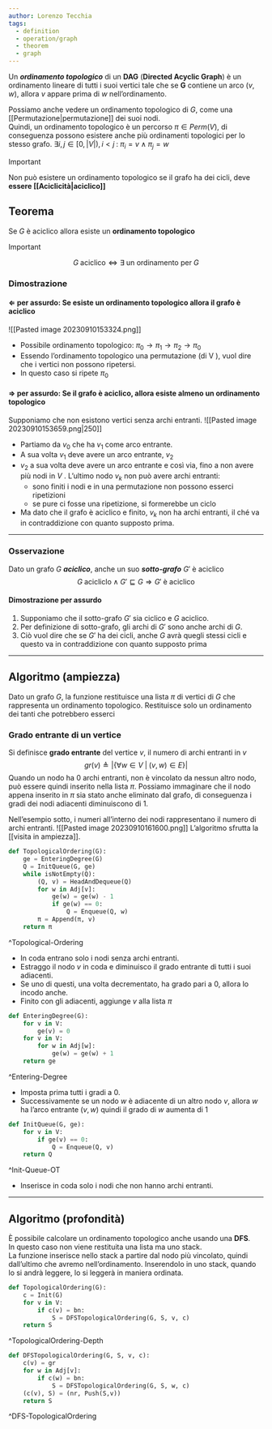 ```yaml
---
author: Lorenzo Tecchia
tags:
  - definition
  - operation/graph
  - theorem
  - graph
---
```

Un ***ordinamento topologico*** di un $\textbf{DAG}$ ($\textbf{Directed Acyclic Graph}$) è un ordinamento lineare di tutti i suoi vertici tale che se $\textbf{G}$ contiene un arco $(v, w)$, allora $v$ appare prima di $w$ nell’ordinamento.

Possiamo anche vedere un ordinamento topologico di $G$, come una [[Permutazione|permutazione]] dei suoi nodi.  
Quindi, un ordinamento topologico è un percorso $\pi \in Perm(V)$, di conseguenza possono esistere anche più ordinamenti topologici per lo stesso grafo.
$\exists i,j \in [0, |V|), i < j \;:\;\pi_{i}= v \; \land\; \pi_{j}=w$ 

>[!important] 
> Non può esistere un ordinamento topologico se il grafo ha dei cicli, deve **essere [[Aciclicità|aciclico]]**

## Teorema
Se $G$ è aciclico allora esiste un **ordinamento topologico**
>[!important] 
>$$G\;\text{aciclico} \iff \exists \;\text{un ordinamento per}\; G$$
### Dimostrazione
#### $\Leftarrow$ per assurdo: Se esiste un ordinamento topologico allora il grafo è aciclico
![[Pasted image 20230910153324.png]]
- Possibile ordinamento topologico: $\pi_0 \rightarrow \pi_1 \rightarrow \pi_{2} \rightarrow \pi_{0}$
- Essendo l’ordinamento topologico una permutazione (di V ), vuol dire che i vertici non possono ripetersi.
- In questo caso si ripete $\pi_0$
#### $\Rightarrow$ per assurdo: Se il grafo è aciclico, allora esiste almeno un ordinamento topologico
Supponiamo che non esistono vertici senza archi entranti.
![[Pasted image 20230910153659.png|250]]
- Partiamo da $v_0$ che ha $v_1$ come arco entrante.  
- A sua volta $v_1$ deve avere un arco entrante, $v_2$  
- $v_2$ a sua volta deve avere un arco entrante e così via, fino a non avere più nodi in $V$ . L’ultimo nodo $v_k$ non può avere archi entranti:
	- sono finiti i nodi e in una permutazione non possono esserci ripetizioni
	- se pure ci fosse una ripetizione, si formerebbe un ciclo
- Ma dato che il grafo è aciclico e finito, $v_k$ non ha archi entranti, il ché va in contraddizione con quanto supposto prima.

---
### Osservazione
Dato un grafo $G$ ***aciclico***, anche un suo ***sotto-grafo*** $G′$ è aciclico
$$G \;\text{acicliclo} \land G′ ⊑ G ⇒ G′ \;\text{è aciclico}$$
#### Dimostrazione per assurdo
1. Supponiamo che il sotto-grafo $G′$ sia ciclico e $G$ aciclico.  
2. Per definizione di sotto-grafo, gli archi di $G′$ sono anche archi di $G$.  
3. Ciò vuol dire che se $G′$ ha dei cicli, anche $G$ avrà quegli stessi cicli e questo va in contraddizione con quanto supposto prima

---
## Algoritmo (ampiezza)
Dato un grafo $G$, la funzione restituisce una lista $\pi$ di vertici di $G$ che rappresenta un ordinamento topologico.
Restituisce solo un ordinamento dei tanti che potrebbero esserci
### Grado entrante di un vertice
Si definisce **grado entrante** del vertice $v$, il numero di archi entranti in $v$
$$gr(v) \triangleq |\{\forall w \in V\;|\;(v,w)\in E\}|$$
Quando un nodo ha $0$ archi entranti, non è vincolato da nessun altro nodo, può essere quindi inserito nella lista $\pi$. Possiamo immaginare che il nodo appena inserito in $\pi$ sia stato anche eliminato dal grafo, di conseguenza i gradi dei nodi adiacenti diminuiscono di $1$.

Nell’esempio sotto, i numeri all’interno dei nodi rappresentano il numero di archi entranti.
![[Pasted image 20230910161600.png]]
L’algoritmo sfrutta la [[visita in ampiezza]].

```python
def TopologicalOrdering(G):
	ge = EnteringDegree(G)
	Q = InitQueue(G, ge)
	while isNotEmpty(Q):
		(Q, v) = HeadAndDequeue(Q)
		for w in Adj[v]:
			ge(w) = ge(w) - 1
			if ge(w) == 0:
				Q = Enqueue(Q, w)
		π = Append(π, v)
	return π	
```
^Topological-Ordering

- In coda entrano solo i nodi senza archi entranti.
- Estraggo il nodo $v$ in coda e diminuisco il grado entrante di tutti i suoi adiacenti.
- Se uno di questi, una volta decrementato, ha grado pari a $0$, allora lo incodo anche.
- Finito con gli adiacenti, aggiunge $v$ alla lista $\pi$

```python
def EnteringDegree(G):
	for v in V:
		ge(v) = 0
	for v in V:
		for w in Adj[w]:
			ge(w) = ge(w) + 1
	return ge
```
^Entering-Degree

- Imposta prima tutti i gradi a $0$.
- Successivamente se un nodo $w$ è adiacente di un altro nodo $v$, allora $w$ ha l’arco entrante $(v, w)$ quindi il grado di $w$ aumenta di $1$

```python
def InitQueue(G, ge):
	for v in V:
		if ge(v) == 0:
			Q = Enqueue(Q, v)
	return Q
```
^Init-Queue-OT

- Inserisce in coda solo i nodi che non hanno archi entranti.
---
## Algoritmo (profondità)
È possibile calcolare un ordinamento topologico anche usando una $\textbf{DFS}$.  
In questo caso non viene restituita una lista ma uno stack.  
La funzione inserisce nello stack a partire dal nodo più vincolato, quindi dall’ultimo che avremo nell’ordinamento.
Inserendolo in uno stack, quando lo si andrà leggere, lo si leggerà in maniera ordinata.

```python
def TopologicalOrdering(G):
	c = Init(G)
	for v in V:
		if c(v) = bn:
			S = DFSTopologicalOrdering(G, S, v, c)
	return S
```
^TopologicalOrdering-Depth

```python
def DFSTopologicalOrdering(G, S, v, c):
	c(v) = gr
	for w in Adj[v]:
		if c(w) = bn:
			S = DFSTopologicalOrdering(G, S, w, c)
	(c(v), S) = (nr, Push(S,v))
	return S
```
^DFS-TopologicalOrdering

